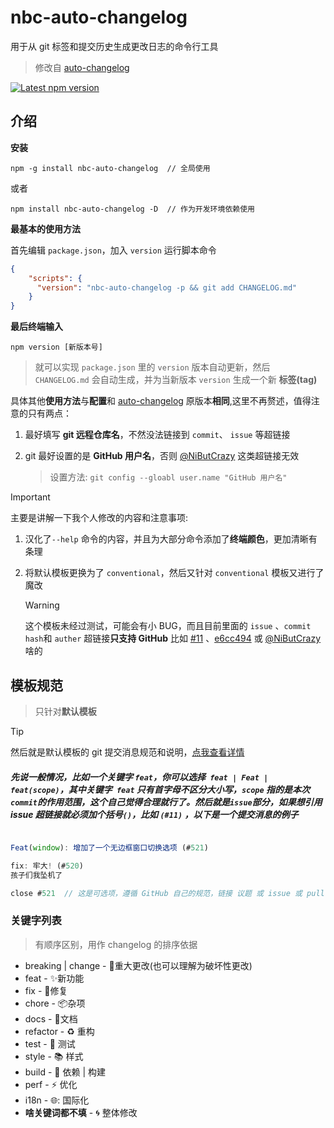 # nbc-auto-changelog

用于从 git 标签和提交历史生成更改日志的命令行工具  
> 修改自 [auto-changelog](https://github.com/cookpete/auto-changelog)

[![Latest npm version](https://img.shields.io/npm/v/nbc-auto-changelog.svg)](https://www.npmjs.com/package/nbc-auto-changelog)

## 介绍

**安装**
```
npm -g install nbc-auto-changelog  // 全局使用
```
或者
```
npm install nbc-auto-changelog -D  // 作为开发环境依赖使用
```

**最基本的使用方法**

首先编辑 `package.json`，加入 `version` 运行脚本命令
```json
{
    "scripts": {
      "version": "nbc-auto-changelog -p && git add CHANGELOG.md"
    }
}
```
**最后终端输入**
```shell
npm version [新版本号]
```
>就可以实现 `package.json` 里的 `version` 版本自动更新，然后 `CHANGELOG.md` 会自动生成，并为当新版本 `version` 生成一个新 **标签(tag)** 

具体其他**使用方法**与**配置**和 [auto-changelog](https://github.com/cookpete/auto-changelog) 原版本**相同**,这里不再赘述，值得注意的只有两点：

1. 最好填写 **git 远程仓库名**，不然没法链接到 `commit`、 `issue` 等超链接

2. git 最好设置的是 **GitHub 用户名**，否则 [@NiButCrazy]() 这类超链接无效

   > 设置方法: `git config --gloabl user.name "GitHub 用户名"`

> [!IMPORTANT]
> 主要是讲解一下我个人修改的内容和注意事项:

1. 汉化了`--help` 命令的内容，并且为大部分命令添加了**终端颜色**，更加清晰有条理

2. 将默认模板更换为了 `conventional`，然后又针对 `conventional` 模板又进行了魔改
    > [!WARNING]
	> 这个模板未经过测试，可能会有小 BUG，而且目前里面的 `issue` 、`commit hash`和 `auther` 超链接**只支持 GitHub**
	> 比如 [#11]() 、[e6cc494]() 或 [@NiButCrazy]() 啥的

## 模板规范
> 只针对**默认模板**

> [!TIP]
> 然后就是默认模板的 git 提交消息规范和说明，[点我查看详情](https://www.conventionalcommits.org/zh-hans/v1.0.0/)

##### 先说一般情况，比如一个关键字 `feat`，你可以选择` feat | Feat | feat(scope)`，其中关键字` feat` 只有首字母不区分大小写，`scope` 指的是本次` commit `的作用范围，这个自己觉得合理就行了。然后就是` issue `部分，如果想引用 issue  超链接就必须加个括号`()`，比如 `(#11)` ，以下是一个提交消息的例子

```javascript

Feat(window): 增加了一个无边框窗口切换选项 (#521)

fix: 牢大! (#520)
孩子们我坠机了

close #521  // 这是可选项，遵循 GitHub 自己的规范，链接 议题 或 issue 或 pull 用的

```

### 关键字列表

> 有顺序区别，用作 changelog 的排序依据

- breaking | change - :rotating_light:重大更改(也可以理解为破坏性更改)
- feat - :sparkles:新功能
- fix - :bug:修复
- chore - :package:杂项
- docs - :book:文档
- refactor - :recycle: 重构
- test - :mega: 测试
- style - :books: 样式
- build - :wrench: 依赖 | 构建
- perf - :zap: 优化
- i18n - :globe_with_meridians:: 国际化
- **啥关键词都不填** - :cyclone: 整体修改
